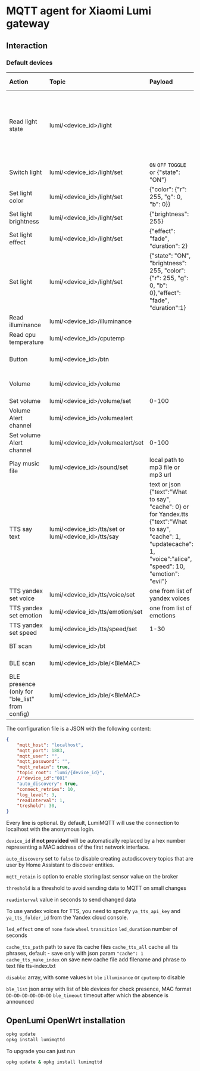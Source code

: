 # MQTT agent for Xiaomi Lumi gateway

## Interaction

### Default devices

|      Action      |         Topic         |                Payload                |                                                          Expected values          |
|:----------------|:---------------------|:-------------------------------------|:---------------------------------------------------------------------------------|
| Read light state | lumi/&lt;device_id&gt;/light       |                                       | {"state": "ON", "brightness": 255, "color": {"r": 255, "g": 0, "b": 0},"effect": "fade", "duration":1}     |
| Switch light     | lumi/&lt;device_id&gt;/light/set   | `ON` `OFF` `TOGGLE` or {"state": "ON"}                       |                                                                             |
| Set light color  | lumi/&lt;device_id&gt;/light/set   | {"color": {"r": 255, "g": 0, "b": 0}} |                                                                             |
| Set light brightness   | lumi/&lt;device_id&gt;/light/set   | {"brightness": 255}                   |                                                                             |
| Set light effect   | lumi/&lt;device_id&gt;/light/set   | {"effect": "fade", "duration": 2}                   ||
| Set light   | lumi/&lt;device_id&gt;/light/set   | {"state": "ON", "brightness": 255, "color": {"r": 255, "g": 0, "b": 0},"effect": "fade", "duration":1}                   ||
| Read illuminance | lumi/&lt;device_id&gt;/illuminance |                                       | 0-1000 lux                                                                     |
| Read cpu temperature | lumi/&lt;device_id&gt;/cputemp |                                       | &lt;float&gt; °C |
| Button           | lumi/&lt;device_id&gt;/btn | | current position 0 or 1 |
| Volume           | lumi/&lt;device_id&gt;/volume | | current volume 0-100 |
| Set volume           | lumi/&lt;device_id&gt;/volume/set | 0-100 | |
| Volume Alert channel           | lumi/&lt;device_id&gt;/volumealert | | current volume 0-100 |
| Set volume Alert channel           | lumi/&lt;device_id&gt;/volumealert/set | 0-100 | |
| Play music file  | lumi/&lt;device_id&gt;/sound/set | local path to mp3 file or mp3 url | |
| TTS say text  | lumi/&lt;device_id&gt;/tts/set or lumi/&lt;device_id&gt;/tts/say | text or json {"text":"What to say", "cache": 0} or for Yandex.tts {"text":"What to say", "cache": 1, "updatecache": 1, "voice":"alice", "speed": 10, "emotion": "evil"}||
| TTS yandex set voice  | lumi/&lt;device_id&gt;/tts/voice/set | one from list of yandex voices | Default alyss or google |
| TTS yandex set emotion  | lumi/&lt;device_id&gt;/tts/emotion/set | one from list of emotions | Default neutral |
| TTS yandex set speed  | lumi/&lt;device_id&gt;/tts/speed/set | 1-30 | Default 10 |
| BT scan  | lumi/&lt;device_id&gt;/bt | | List of bt devices |
| BLE scan  | lumi/&lt;device_id&gt;/ble/&lt;BleMAC&gt; | | List of ble devices |
| BLE presence (only for "ble_list" from config) | lumi/&lt;device_id&gt;/ble/&lt;BleMAC&gt; | | {'state': 0} or {'state': 1} |


The configuration file is a JSON with the following content:

```json
{
    "mqtt_host": "localhost",
    "mqtt_port": 1883,
    "mqtt_user": "",
    "mqtt_password": "",
    "mqtt_retain": true,
    "topic_root": "lumi/{device_id}",
    //"device_id":"001"
    "auto_discovery": true,
    "connect_retries": 10,
    "log_level": 3,
    "readinterval": 1,
    "treshold": 30,
}
```
Every line is optional. By default, LumiMQTT will use the connection
to localhost with the anonymous login.

`device_id` **if not provided** will be automatically replaced by a hex number 
representing a MAC address of the first network interface.

`auto_discovery` set to `false` to disable creating autodiscovery topics that
are user by Home Assistant to discover entities.

`mqtt_retain` is option to enable storing last sensor value on the broker

`threshold` is a threshold to avoid sending data to MQTT on small changes

`readinterval` value in seconds to send changed data

To use yandex voices for TTS, you need to specify `ya_tts_api_key` and `ya_tts_folder_id` from the Yandex cloud console.

`led_effect` one of `none` `fade` `wheel` `transition`
`led_duration` number of seconds


`cache_tts_path` path to save tts cache files
`cache_tts_all` cache all tts phrases, default - save only with json param `"cache": 1`
`cache_tts_make_index` on save new cache file add filename and phrase to text file tts-index.txt 

`disable`: array, with some values `bt` `ble` `illuminance` or `cputemp` to disable

`ble_list` json array with list of ble devices for check presence, MAC format `DD-DD-DD-DD-DD-DD`
`ble_timeout` timeout after which the absence is announced


## OpenLumi OpenWrt installation

```sh 
opkg update 
opkg install lumimqttd
```

To upgrade you can just run

```sh
opkg update & opkg install lumimqttd
```
